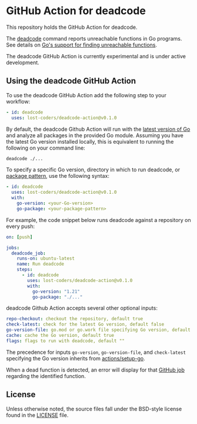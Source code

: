 # GitHub Action for deadcode

This repository holds the GitHub Action for deadcode.

The [deadcode](https://pkg.go.dev/golang.org/x/tools/cmd/deadcode) command
reports unreachable functions in Go programs. See details on
[Go's support for finding unreachable functions](https://go.dev/blog/deadcode).

The deadcode GitHub Action is currently experimental and is under active
development.

## Using the deadcode GitHub Action

To use the deadcode GitHub Action add the following step to your workflow:

```yml
- id: deadcode
  uses: lost-coders/deadcode-action@v0.1.0
```

By default, the deadcode Github Action will run with the
[latest version of Go](https://go.dev/doc/install) and analyze all packages in
the provided Go module. Assuming you have the latest Go version installed
locally, this is equivalent to running the following on your command line:

```sh
deadcode ./...
```

To specify a specific Go version, directory in which to run deadcode, or
[package pattern](https://pkg.go.dev/cmd/go#hdr-Package_lists_and_patterns),
use the following syntax:

```yml
- id: deadcode
  uses: lost-coders/deadcode-action@v0.1.0
  with:
    go-version: <your-Go-version>
    go-package: <your-package-pattern>
```

For example, the code snippet below runs deadcode against a repository on every
push:

```yml
on: [push]

jobs:
  deadcode_job:
    runs-on: ubuntu-latest
    name: Run deadcode
    steps:
      - id: deadcode
        uses: lost-coders/deadcode-action@v0.1.0
        with:
          go-version: "1.21"
          go-package: "./..."
```

deadcode Github Action accepts several other optional inputs:

```yml
repo-checkout: checkout the repository, default true
check-latest: check for the latest Go version, default false
go-version-file: go.mod or go.work file specifying Go version, default ""
cache: cache the Go version, default true
flags: flags to run with deadcode, default ""
```

The precedence for inputs `go-version`, `go-version-file`, and `check-latest`
specifying the Go version inherits from
[actions/setup-go](https://github.com/actions/setup-go).

When a dead function is detected, an error will display for that
[GitHub job](https://docs.github.com/en/actions/using-jobs/using-jobs-in-a-workflow)
regarding the identified function.

## License

Unless otherwise noted, the source files fall under the BSD-style license found
in the [LICENSE](LICENSE) file.

